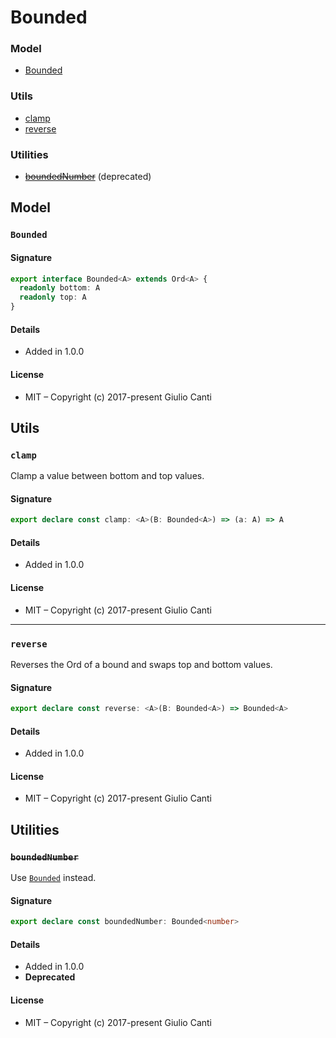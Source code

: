 
# Bounded







### Model

* [Bounded](#bounded)

### Utils

* [clamp](#clamp)
* [reverse](#reverse)

### Utilities

* ~~[boundedNumber](#boundednumber)~~ (deprecated)

## Model


### `Bounded`




#### Signature

```typescript
export interface Bounded<A> extends Ord<A> {
  readonly bottom: A
  readonly top: A
}
```

#### Details

* Added in 1.0.0


#### License

* MIT – Copyright (c) 2017-present Giulio Canti

## Utils


### `clamp`

Clamp a value between bottom and top values.




#### Signature

```typescript
export declare const clamp: <A>(B: Bounded<A>) => (a: A) => A
```

#### Details

* Added in 1.0.0


#### License

* MIT – Copyright (c) 2017-present Giulio Canti

---


### `reverse`

Reverses the Ord of a bound and swaps top and bottom values.




#### Signature

```typescript
export declare const reverse: <A>(B: Bounded<A>) => Bounded<A>
```

#### Details

* Added in 1.0.0


#### License

* MIT – Copyright (c) 2017-present Giulio Canti

## Utilities


### ~~`boundedNumber`~~

Use [`Bounded`](./number.ts.html#bounded) instead.




#### Signature

```typescript
export declare const boundedNumber: Bounded<number>
```

#### Details

* Added in 1.0.0
* **Deprecated**


#### License

* MIT – Copyright (c) 2017-present Giulio Canti
